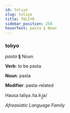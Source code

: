 ```yaml
---
id: tolıyo
slug: tolıyo
title: TOLIYO
sidebar_position: 258
hoverText: pasta § Noun
---
```


### tolıyo

*pasta* **§** Noun

**Verb**: to be pasta

**Noun**: pasta

**Modifier**: pasta-related

Hausa taliya /ta.lɨ.j̰a/

*Afroasiatic Language Family*